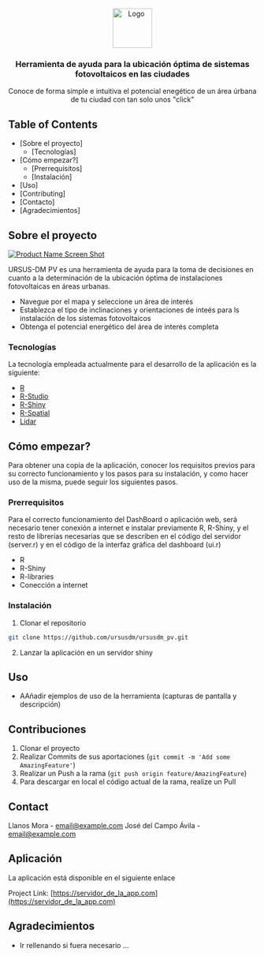 <!--
*** Thanks for checking out this README Template. If you have a suggestion that would
*** make this better, please fork the repo and create a pull request or simply open
*** an issue with the tag "enhancement".
*** Thanks again! Now go create something AMAZING! :D
-->





<!-- PROJECT SHIELDS -->
<!--
*** I'm using markdown "reference style" links for readability.
*** Reference links are enclosed in brackets [ ] instead of parentheses ( ).
*** See the bottom of this document for the declaration of the reference variables
*** for contributors-url, forks-url, etc. This is an optional, concise syntax you may use.
*** https://www.markdownguide.org/basic-syntax/#reference-style-links
-->


<!-- PROJECT LOGO -->
<br />
<p align="center">
  <a>
    <img src="images/ursus.png" alt="Logo" width="80" height="80">
  </a>

  <h3 align="center">Herramienta de ayuda para la ubicación óptima de sistemas fotovoltaicos en las ciudades</h3>

  <p align="center">
    Conoce de forma simple e intuitiva el potencial enegético de un área úrbana de tu ciudad con tan solo unos "click"
  </p>



<!-- TABLE OF CONTENTS -->
## Table of Contents

* [Sobre el proyecto]
  * [Tecnologías]
* [Cómo empezar?]
  * [Prerrequisitos]
  * [Instalación]
* [Uso]
* [Contributing]
* [Contacto]
* [Agradecimientos]



<!-- ABOUT THE PROJECT -->
## Sobre el proyecto

[![Product Name Screen Shot][product-screenshot]](https://example.com)

URSUS-DM PV es una herramienta de ayuda para la toma de decisiones en cuanto a la determinación de la ubicación óptima de instalaciones fotovoltaicas en áreas urbanas.

* Navegue por el mapa y seleccione un área de interés
* Establezca el tipo de inclinaciones y orientaciones de inteés para ls instalación de los sistemas fotovoltaicos
* Obtenga el potencial energético del área de interés completa


### Tecnologías

La tecnología empleada actualmente para el desarrollo de la aplicación es la siguiente:

* [R](https://cran.r-project.org/)
* [R-Studio](https://rstudio.com/)
* [R-Shiny](https://laravel.com)
* [R-Spatial](https://rspatial.org/raster/spatial/8-rastermanip.html)
* [Lidar](http://centrodedescargas.cnig.es/CentroDescargas/index.jsp)



<!-- Cómo empezar? -->
## Cómo empezar?


Para obtener una copia de la aplicación, conocer los requisitos previos para su correcto funcionamiento y los pasos para su instalación, y como hacer uso de la misma, puede seguir los siguientes pasos.

### Prerrequisitos

Para el correcto funcionamiento del DashBoard o aplicación web, será necesario tener conexión a internet e instalar previamente R, R-Shiny, y el resto de librerías necesarias que se describen en el código del servidor (server.r) y en el código de la interfaz gráfica del dashboard (ui.r)

* R
* R-Shiny
* R-libraries
* Conección a internet



### Instalación


1. Clonar el repositorio
```sh
git clone https://github.com/ursusdm/ursusdm_pv.git
```
2. Lanzar la aplicación en un servidor shiny



<!-- USAGE EXAMPLES -->
## Uso

* AAñadir ejemplos de uso de la herramienta (capturas de pantalla y descripción)


<!-- CONTRIBUTING -->
## Contribuciones

1. Clonar el proyecto
3. Realizar Commits de sus aportaciones (`git commit -m 'Add some AmazingFeature'`)
4. Realizar un Push a la rama (`git push origin feature/AmazingFeature`)
5. Para descargar en local el código actual de la rama, realize un Pull 



<!-- CONTACT -->
## Contact

Llanos Mora  - email@example.com
José del Campo Ávila  - email@example.com

<!-- CONTACT -->
## Aplicación

La aplicación está disponible en el siguiente enlace

Project Link: [https://servidor_de_la_app.com](https://servidor_de_la_app.com)


<!-- ACKNOWLEDGEMENTS -->
## Agradecimientos
* Ir rellenando si fuera necesario ...

[product-screenshot]: images/screenshot.png
